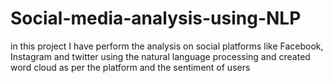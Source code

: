 # Social-media-analysis-using-NLP
in this project I have perform the analysis on social platforms like Facebook, Instagram and twitter using the natural language processing and created word cloud as per the platform and the sentiment of users 
